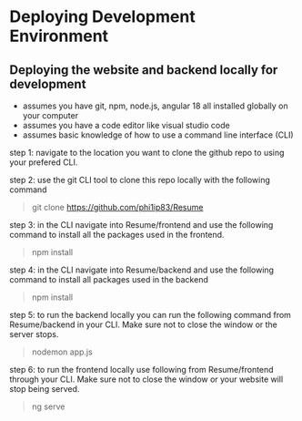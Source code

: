 # Deploying Development Environment
## Deploying the website and backend locally for development
- assumes you have git, npm, node.js, angular 18 all installed globally on your computer
- assumes you have a code editor like visual studio code
- assumes basic knowledge of how to use a command line interface (CLI)

step 1: navigate to the location you want to clone the github repo to using your prefered CLI.  

step 2: use the git CLI tool to clone this repo locally with the following command 
> git clone https://github.com/phi1ip83/Resume

step 3: in the CLI navigate into Resume/frontend and use the following command to install all the packages used in the frontend.
> npm install

step 4: in the CLI navigate into Resume/backend and use the following command to install all packages used in the backend
> npm install

step 5: to run the backend locally you can run the following command from Resume/backend in your CLI. Make sure not to close the window or the server stops.
> nodemon app.js

step 6: to run the frontend locally use following from Resume/frontend through your CLI. Make sure not to close the window or your website will stop being served.
> ng serve


